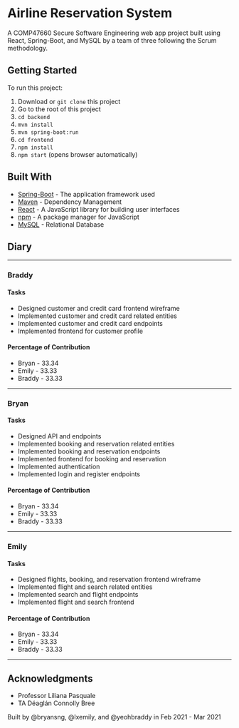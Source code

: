 # Airline Reservation System

A COMP47660 Secure Software Engineering web app project built using React, Spring-Boot, and MySQL by a team of three following the Scrum methodology.

## Getting Started

To run this project:

1. Download or `git clone` this project
2. Go to the root of this project
3. `cd backend`
4. `mvn install`
5. `mvn spring-boot:run`
6. `cd frontend`
7. `npm install`
8. `npm start` (opens browser automatically)

## Built With

- [Spring-Boot](https://spring.io/projects/spring-boot) - The application framework used
- [Maven](https://maven.apache.org/) - Dependency Management
- [React](https://reactjs.org/) - A JavaScript library for building user interfaces
- [npm](https://www.npmjs.com/) - A package manager for JavaScript
- [MySQL](https://www.mysql.com/) - Relational Database

## Diary

---

### **Braddy**

#### Tasks

- Designed customer and credit card frontend wireframe
- Implemented customer and credit card related entities
- Implemented customer and credit card endpoints
- Implemented frontend for customer profile

#### Percentage of Contribution

- Bryan - 33.34
- Emily - 33.33
- Braddy - 33.33

---

### **Bryan**

#### Tasks

- Designed API and endpoints
- Implemented booking and reservation related entities
- Implemented booking and reservation endpoints
- Implemented frontend for booking and reservation
- Implemented authentication
- Implemented login and register endpoints

#### Percentage of Contribution

- Bryan - 33.34
- Emily - 33.33
- Braddy - 33.33

---

### **Emily**

#### Tasks

- Designed flights, booking, and reservation frontend wireframe
- Implemented flight and search related entities
- Implemented search and flight endpoints
- Implemented flight and search frontend

#### Percentage of Contribution

- Bryan - 33.34
- Emily - 33.33
- Braddy - 33.33

---

## Acknowledgments

- Professor Liliana Pasquale
- TA Déaglán Connolly Bree

Built by @bryansng, @lxemily, and @yeohbraddy in Feb 2021 - Mar 2021
